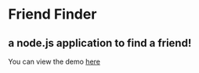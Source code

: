 # Friend Finder

## a node.js application to find a friend!

You can view the demo [here](https://quiet-beach-11694.herokuapp.com/)